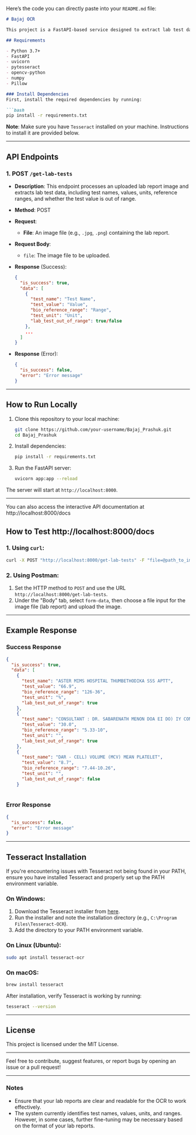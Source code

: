 Here’s the code you can directly paste into your `README.md` file:

```markdown
# Bajaj OCR

This project is a FastAPI-based service designed to extract lab test data from medical reports using OCR (Optical Character Recognition). The API processes uploaded image files of lab reports and extracts structured data like test names, values, reference ranges, and whether the values are out of range.

## Requirements

- Python 3.7+
- FastAPI
- uvicorn
- pytesseract
- opencv-python
- numpy
- Pillow

### Install Dependencies
First, install the required dependencies by running:

```bash
pip install -r requirements.txt
```

**Note**: Make sure you have `Tesseract` installed on your machine. Instructions to install it are provided below.

---

## API Endpoints

### 1. **POST `/get-lab-tests`**

- **Description**: This endpoint processes an uploaded lab report image and extracts lab test data, including test names, values, units, reference ranges, and whether the test value is out of range.
  
- **Method**: POST

- **Request**:
    - **File**: An image file (e.g., `.jpg`, `.png`) containing the lab report.

- **Request Body**:
    - `file`: The image file to be uploaded.

- **Response** (Success):
    ```json
    {
      "is_success": true,
      "data": [
        {
          "test_name": "Test Name",
          "test_value": "Value",
          "bio_reference_range": "Range",
          "test_unit": "Unit",
          "lab_test_out_of_range": true/false
        },
        ...
      ]
    }
    ```

- **Response** (Error):
    ```json
    {
      "is_success": false,
      "error": "Error message"
    }
    ```

---

## How to Run Locally

1. Clone this repository to your local machine:
   ```bash
   git clone https://github.com/your-username/Bajaj_Prashuk.git
   cd Bajaj_Prashuk
   ```

2. Install dependencies:
   ```bash
   pip install -r requirements.txt
   ```

3. Run the FastAPI server:
   ```bash
   uvicorn app:app --reload
   ```

The server will start at `http://localhost:8000`.

---
You can also access the interactive API documentation at http://localhost:8000/docs
## How to Test http://localhost:8000/docs


### 1. Using `curl`:
```bash
curl -X POST "http://localhost:8000/get-lab-tests" -F "file=@path_to_image.jpg"
```

### 2. Using Postman:
1. Set the HTTP method to `POST` and use the URL `http://localhost:8000/get-lab-tests`.
2. Under the "Body" tab, select `form-data`, then choose a file input for the image file (lab report) and upload the image.

---

## Example Response

### Success Response
```json
{
  "is_success": true,
  "data": [
    {
      "test_name": "ASTER MIMS HOSPITAL THUMBETHODIKA SSS APTT",
      "test_value": "66.9",
      "bio_reference_range": "126-36",
      "test_unit": "%",
      "lab_test_out_of_range": true
    },
    {
      "test_name": "CONSULTANT : DR. SABARENATH MENON DOA EI DO) IY CONTROL",
      "test_value": "30.0",
      "bio_reference_range": "5.33-10",
      "test_unit": "",
      "lab_test_out_of_range": true
    },
    {
      "test_name": "DAR - CELL) VOLUME (MCV) MEAN PLATELET",
      "test_value": "8.7",
      "bio_reference_range": "7.44-10.26",
      "test_unit": "",
      "lab_test_out_of_range": false
    }
  

```

### Error Response
```json
{
  "is_success": false,
  "error": "Error message"
}
```

---

## Tesseract Installation

If you're encountering issues with Tesseract not being found in your PATH, ensure you have installed Tesseract and properly set up the PATH environment variable.

### On Windows:
1. Download the Tesseract installer from [here](https://github.com/UB-Mannheim/tesseract/wiki).
2. Run the installer and note the installation directory (e.g., `C:\Program Files\Tesseract-OCR`).
3. Add the directory to your PATH environment variable.

### On Linux (Ubuntu):
```bash
sudo apt install tesseract-ocr
```

### On macOS:
```bash
brew install tesseract
```

After installation, verify Tesseract is working by running:
```bash
tesseract --version
```

---

## License

This project is licensed under the MIT License.

---

Feel free to contribute, suggest features, or report bugs by opening an issue or a pull request!

---

### Notes

- Ensure that your lab reports are clear and readable for the OCR to work effectively.
- The system currently identifies test names, values, units, and ranges. However, in some cases, further fine-tuning may be necessary based on the format of your lab reports.

```
